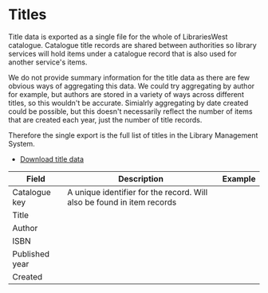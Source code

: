 Titles
======

Title data is exported as a single file for the whole of LibrariesWest catalogue. Catalogue title records are shared between authorities so library services will hold items under a catalogue record that is also used for another service's items.

We do not provide summary information for the title data as there are few obvious ways of aggregating this data. We could try aggregating by author for example, but authors are stored in a variety of ways across different titles, so this wouldn't be accurate.  Simialrly aggregating by date created could be possible, but this doesn't necessarily reflect the number of items that are created each year, just the number of title records. 

Therefore the single export is the full list of titles in the Library Management System.

- [Download title data](./titles.csv)

| Field | Description | Example |
| ----- | ----------- | ------- |
| Catalogue key | A unique identifier for the record. Will also be found in item records |  |
| Title |  |  |
| Author |  |  |
| ISBN |  |  |
| Published year |  |  |
| Created |  |  |
